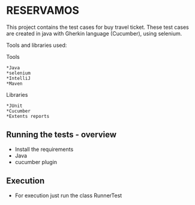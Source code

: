 # RESERVAMOS

This project contains the test cases for buy travel ticket.
These test cases are created in java with Gherkin language (Cucumber), using selenium.

Tools and libraries used:

Tools

    *Java
    *selenium
    *IntelliJ
    *Maven

Libraries

    *JUnit
    *Cucumber
    *Extents reports

## Running the tests - overview

* Install the requirements
* Java
* cucumber plugin


## Execution

* For execution just run the class RunnerTest